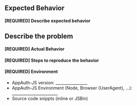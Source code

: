 ## Expected Behavior

#### [REQUIRED] Describe expected behavior

## Describe the problem

#### [REQUIRED] Actual Behavior

#### [REQUIRED] Steps to reproduce the behavior

#### [REQUIRED] Environment

  * AppAuth-JS version: ________________
  * AppAuth-JS Environment (Node, Browser (UserAgent), ...): _______________________
  * Source code snippts (inline or JSBin)
  
